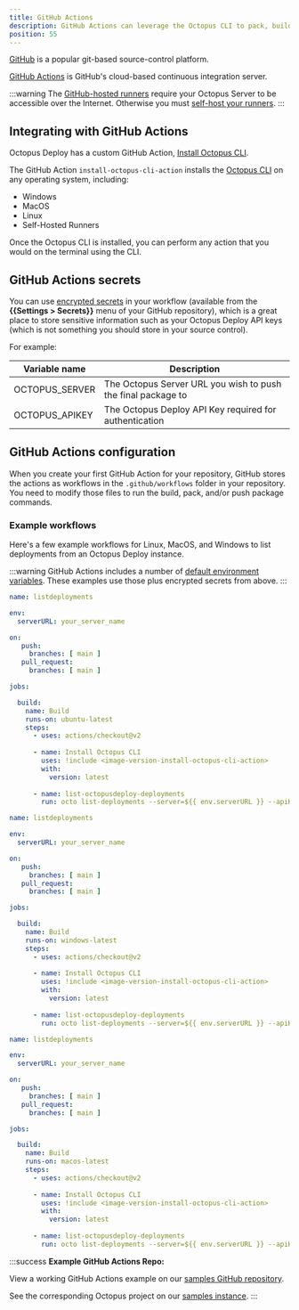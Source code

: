```yaml
---
title: GitHub Actions
description: GitHub Actions can leverage the Octopus CLI to pack, build, push, and create releases for Octopus Deploy.
position: 55
---
```


[GitHub](https://github.com/) is a popular git-based source-control platform.

[GitHub Actions](https://github.com/features/actions) is GitHub's cloud-based continuous integration server.

:::warning
The [GitHub-hosted runners](https://help.github.com/en/actions/getting-started-with-github-actions/core-concepts-for-github-actions#runner) require your Octopus Server to be accessible over the Internet.  Otherwise you must [self-host your runners](https://help.github.com/en/actions/hosting-your-own-runners).
:::

## Integrating with GitHub Actions

Octopus Deploy has a custom GitHub Action, [Install Octopus CLI](https://github.com/marketplace/actions/install-octopus-cli).

The GitHub Action `install-octopus-cli-action` installs the [Octopus CLI](/docs/octopus-rest-api/octopus-cli/index.md) on any operating system, including:
- Windows
- MacOS
- Linux
- Self-Hosted Runners

Once the Octopus CLI is installed, you can perform any action that you would on the terminal using the CLI.

## GitHub Actions secrets

You can use [encrypted secrets](https://help.github.com/en/actions/configuring-and-managing-workflows/creating-and-storing-encrypted-secrets) in your workflow (available from the **{{Settings > Secrets}}** menu of your GitHub repository), which is a great place to store sensitive information such as your Octopus Deploy API keys (which is not something you should store in your source control).

For example:

| Variable name       | Description|
| ------------- | ------- |
| OCTOPUS_SERVER | The Octopus Server URL you wish to push the final package to |
| OCTOPUS_APIKEY | The Octopus Deploy API Key required for authentication |

## GitHub Actions configuration

When you create your first GitHub Action for your repository, GitHub stores the actions as workflows in the `.github/workflows` folder in your repository. You need to modify those files to run the build, pack, and/or push package commands.

### Example workflows

Here's a few example workflows for Linux, MacOS, and Windows to list deployments from an Octopus Deploy instance.

:::warning
GitHub Actions includes a number of [default environment variables](https://help.github.com/en/actions/configuring-and-managing-workflows/using-environment-variables#default-environment-variables).  These examples use those plus encrypted secrets from above.
:::

```yml Ubuntu Runner
name: listdeployments

env:
  serverURL: your_server_name

on:
   push:
     branches: [ main ]
   pull_request:
     branches: [ main ]

jobs:

  build:
    name: Build
    runs-on: ubuntu-latest
    steps:
      - uses: actions/checkout@v2
      
      - name: Install Octopus CLI
        uses: !include <image-version-install-octopus-cli-action>
        with:
          version: latest
          
      - name: list-octopusdeploy-deployments
        run: octo list-deployments --server=${{ env.serverURL }} --apiKey=${{ secrets.apiKey }}
```

```yml Windows Runner
name: listdeployments

env:
  serverURL: your_server_name

on:
   push:
     branches: [ main ]
   pull_request:
     branches: [ main ]

jobs:

  build:
    name: Build
    runs-on: windows-latest
    steps:
      - uses: actions/checkout@v2
      
      - name: Install Octopus CLI
        uses: !include <image-version-install-octopus-cli-action>
        with:
          version: latest
          
      - name: list-octopusdeploy-deployments
        run: octo list-deployments --server=${{ env.serverURL }} --apiKey=${{ secrets.apiKey }}
```

```yml MacOS Runner
name: listdeployments

env:
  serverURL: your_server_name

on:
   push:
     branches: [ main ]
   pull_request:
     branches: [ main ]

jobs:

  build:
    name: Build
    runs-on: macos-latest
    steps:
      - uses: actions/checkout@v2
      
      - name: Install Octopus CLI
        uses: !include <image-version-install-octopus-cli-action>
        with:
          version: latest
          
      - name: list-octopusdeploy-deployments
        run: octo list-deployments --server=${{ env.serverURL }} --apiKey=${{ secrets.apiKey }}
```

:::success
**Example GitHub Actions Repo:**

View a working GitHub Actions example on our [samples GitHub repository](https://github.com/OctopusSamples/OctopusTrident/blob/master/.github/workflows/packageredgate.yml).

See the corresponding Octopus project on our [samples instance](https://samples.octopus.app/app#/Spaces-106/projects/redgate-feature-branch-example/deployments).
:::
